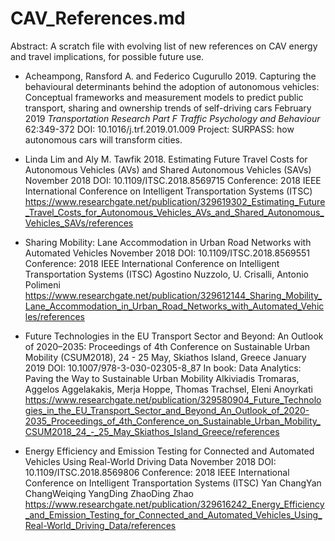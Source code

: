 # CAV_References.md

Abstract:
A scratch file with evolving list of new references on CAV energy and travel implications, for possible future use.

* Acheampong, Ransford A. and Federico Cugurullo 2019. Capturing the behavioural determinants behind the adoption of autonomous vehicles: Conceptual frameworks and measurement models to predict public transport, sharing and ownership trends of self-driving cars
February 2019 _Transportation Research Part F Traffic Psychology and Behaviour_ 62:349-372
DOI: 10.1016/j.trf.2019.01.009
Project: SURPASS: how autonomous cars will transform cities.

* Linda Lim and Aly M. Tawfik 2018. Estimating Future Travel Costs for Autonomous Vehicles (AVs) and Shared Autonomous Vehicles (SAVs)
November 2018
DOI: 10.1109/ITSC.2018.8569715
Conference: 2018 IEEE International Conference on Intelligent Transportation Systems (ITSC)
https://www.researchgate.net/publication/329619302_Estimating_Future_Travel_Costs_for_Autonomous_Vehicles_AVs_and_Shared_Autonomous_Vehicles_SAVs/references


* Sharing Mobility: Lane Accommodation in Urban Road Networks with Automated Vehicles
November 2018
DOI: 10.1109/ITSC.2018.8569551
Conference: 2018 IEEE International Conference on Intelligent Transportation Systems (ITSC)
Agostino Nuzzolo, U. Crisalli, Antonio Polimeni
https://www.researchgate.net/publication/329612144_Sharing_Mobility_Lane_Accommodation_in_Urban_Road_Networks_with_Automated_Vehicles/references

* Future Technologies in the EU Transport Sector and Beyond: An Outlook of 2020–2035: Proceedings of 4th Conference on Sustainable Urban Mobility (CSUM2018), 24 - 25 May, Skiathos Island, Greece
January 2019
DOI: 10.1007/978-3-030-02305-8_87
In book: Data Analytics: Paving the Way to Sustainable Urban Mobility
Alkiviadis Tromaras, Aggelos Aggelakakis, Merja Hoppe, Thomas Trachsel, Eleni Anoyrkati
https://www.researchgate.net/publication/329580904_Future_Technologies_in_the_EU_Transport_Sector_and_Beyond_An_Outlook_of_2020-2035_Proceedings_of_4th_Conference_on_Sustainable_Urban_Mobility_CSUM2018_24_-_25_May_Skiathos_Island_Greece/references

* Energy Efficiency and Emission Testing for Connected and Automated Vehicles Using Real-World Driving Data
November 2018
DOI: 10.1109/ITSC.2018.8569806
Conference: 2018 IEEE International Conference on Intelligent Transportation Systems (ITSC)
Yan ChangYan ChangWeiqing YangDing ZhaoDing Zhao
https://www.researchgate.net/publication/329616242_Energy_Efficiency_and_Emission_Testing_for_Connected_and_Automated_Vehicles_Using_Real-World_Driving_Data/references

